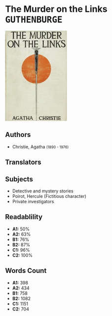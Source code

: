 # The Murder on the Links <kbd>GUTHENBURGE</kbd>

![](./cover.medium.jpg "")

## Authors


 - Christie, Agatha <small>(1890 - 1976)</small>

## Translators



## Subjects


 - Detective and mystery stories
 - Poirot, Hercule (Fictitious character)
 - Private investigators

## Readablility


 - **A1:** 50%
 - **A2:** 63%
 - **B1:** 76%
 - **B2:** 87%
 - **C1:** 96%
 - **C2:** 100%

## Words Count


 - **A1:** 398
 - **A2:** 434
 - **B1:** 758
 - **B2:** 1082
 - **C1:** 1151
 - **C2:** 704
